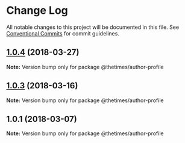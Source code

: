 # Change Log

All notable changes to this project will be documented in this file.
See [Conventional Commits](https://conventionalcommits.org) for commit guidelines.

<a name="1.0.4"></a>
## [1.0.4](https://github.com/newsuk/times-xnative/compare/@thetimes/author-profile@1.0.3...@thetimes/author-profile@1.0.4) (2018-03-27)




**Note:** Version bump only for package @thetimes/author-profile

<a name="1.0.3"></a>
## [1.0.3](https://github.com/newsuk/times-xnative/compare/@thetimes/author-profile@1.0.1...@thetimes/author-profile@1.0.3) (2018-03-16)




**Note:** Version bump only for package @thetimes/author-profile

<a name="1.0.1"></a>
## 1.0.1 (2018-03-07)




**Note:** Version bump only for package @thetimes/author-profile
